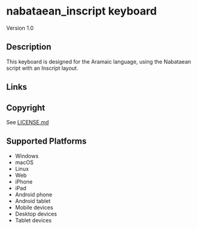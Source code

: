 nabataean_inscript keyboard
==============

Version 1.0

Description
-----------
This keyboard is designed for the Aramaic language, using the Nabataean script with an Inscript layout.

Links
-----

Copyright
---------
See [LICENSE.md](LICENSE.md)

Supported Platforms
-------------------
 * Windows
 * macOS
 * Linux
 * Web
 * iPhone
 * iPad
 * Android phone
 * Android tablet
 * Mobile devices
 * Desktop devices
 * Tablet devices


